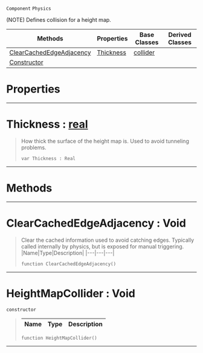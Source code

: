  `Component` `Physics`



(NOTE) Defines collision for a height map.

|Methods|Properties|Base Classes|Derived Classes|
|---|---|---|---|
|[ ClearCachedEdgeAdjacency](https://plasmaengine.github.io/PlasmaDocs/Plasma1/C++/code_reference/class_reference/heightmapcollider.md#clearcachededgeadjacency)|[ Thickness](https://plasmaengine.github.io/PlasmaDocs/Plasma1/C++/code_reference/class_reference/heightmapcollider.md#thickness-plasma-engine-do)|[collider](https://plasmaengine.github.io/PlasmaDocs/Plasma1/C++/code_reference/class_reference/collider.md)| |
|[ Constructor](https://plasmaengine.github.io/PlasmaDocs/Plasma1/C++/code_reference/class_reference/heightmapcollider.md#heightmapcollider-void)| | | |


 #  Properties


---  
 #  Thickness : [real](https://plasmaengine.github.io/PlasmaDocs/Plasma1/C++/code_reference/lightning_base_types/real.md)

> How thick the surface of the height map is. Used to avoid tunneling problems.
> ``` lang=cpp, name=Lightning
> var Thickness : Real


---  
 #  Methods


---  
 #  ClearCachedEdgeAdjacency : Void

> Clear the cached information used to avoid catching edges. Typically called internally by physics, but is exposed for manual triggering.
> |Name|Type|Description|
> |---|---|---|
> ``` lang=cpp, name=Lightning
> function ClearCachedEdgeAdjacency()
> ``` 


---  
 #  HeightMapCollider : Void

 `constructor`

> 
> |Name|Type|Description|
> |---|---|---|
> ``` lang=cpp, name=Lightning
> function HeightMapCollider()
> ``` 


---  
 

 